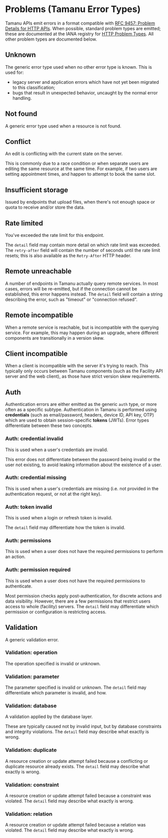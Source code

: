 <!-- Keep in sync with the @tamanu/errors package, especially the types.ts file -->

# Problems (Tamanu Error Types)

Tamanu APIs emit errors in a format compatible with [RFC 9457: Problem Details for HTTP APIs][RFC9457].
When possible, standard problem types are emitted; these are documented at the IANA registry for [HTTP Problem Types][IANA].
All other problem types are documented below.

[RFC9457]: https://datatracker.ietf.org/doc/html/rfc9457
[IANA]: https://iana.org/assignments/http-problem-types

## Unknown

The generic error type used when no other error type is known.
This is used for:
- legacy server and application errors which have not yet been migrated to this classification;
- bugs that result in unexpected behavior, uncaught by the normal error handling.

## Not found

A generic error type used when a resource is not found.

## Conflict

An edit is conflicting with the current state on the server.

This is commonly due to a race condition or when separate users are editing the same resource at the same time.
For example, if two users are setting appointment times, and happen to attempt to book the same slot.

## Insufficient storage

Issued by endpoints that upload files, when there's not enough space or quota to receive and/or store the data.

## Rate limited

You've exceeded the rate limit for this endpoint.

The `detail` field may contain more detail on which rate limit was exceeded.
The `retry-after` field will contain the number of seconds until the rate limit resets; this is also available as the `Retry-After` HTTP header.

## Remote unreachable

A number of endpoints in Tamanu actually query remote services.
In most cases, errors will be re-emitted, but if the connection cannot be established, this error happens instead.
The `detail` field will contain a string describing the error, such as "timeout" or "connection refused".

## Remote incompatible

When a remote service is reachable, but is incompatible with the querying service.
For example, this may happen during an upgrade, where different components are transitionally in a version skew.

## Client incompatible

When a client is incompatible with the server it's trying to reach.
This typically only occurs between Tamanu components (such as the Facility API server and the web client), as those have strict version skew requirements.

## Auth

Authentication errors are either emitted as the generic `auth` type, or more often as a specific subtype.
Authentication in Tamanu is performed using **credentials** (such as email/password, headers, device ID, API key, OTP) which are used to obtain session-specific **tokens** (JWTs).
Error types differentiate between these two concepts.

### Auth: credential invalid

This is used when a user's credentials are invalid.

This error does not differentiate between the password being invalid or the user not existing, to avoid leaking information about the existence of a user.

### Auth: credential missing

This is used when a user's credentials are missing (i.e. not provided in the authentication request, or not at the right key).

### Auth: token invalid

This is used when a login or refresh token is invalid.

The `detail` field may differentiate how the token is invalid.

### Auth: permissions

This is used when a user does not have the required permissions to perform an action.

### Auth: permission required

This is used when a user does not have the required permissions to authenticate.

Most permission checks apply post-authentication, for discrete actions and data visibility.
However, there are a few permissions that restrict users access to whole (facility) servers.
The `detail` field may differentiate which permission or configuration is restricting access.

## Validation

A generic validation error.

### Validation: operation

The operation specified is invalid or unknown.

### Validation: parameter

The parameter specified is invalid or unknown.
The `detail` field may differentiate which parameter is invalid, and how.

### Validation: database

A validation applied by the database layer.

These are typically caused not by invalid input, but by database constraints and integrity violations.
The `detail` field may describe what exactly is wrong.

### Validation: duplicate

A resource creation or update attempt failed because a conflicting or duplicate resource already exists.
The `detail` field may describe what exactly is wrong.

### Validation: constraint

A resource creation or update attempt failed because a constraint was violated.
The `detail` field may describe what exactly is wrong.

### Validation: relation

A resource creation or update attempt failed because a relation was violated.
The `detail` field may describe what exactly is wrong.
